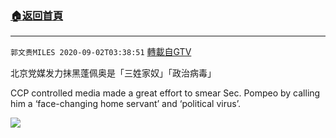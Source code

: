 ﻿###  [:house:返回首頁](https://github.com/ourhimalayas/txt)
---

`郭文贵MILES 2020-09-02T03:38:51` [轉載自GTV](https://gtv.org/web/#/UserInfo/5e596957357cc612d35a8044)

北京党媒发力抹黑蓬佩奥是「三姓家奴」「政治病毒」

CCP controlled media made a great effort to smear Sec. Pompeo by calling him a ‘face-changing home servant’ and ‘political virus’.

[![](https://filegroup.gtv.org/cdn-cgi/image/width=600/https://filegroup.gtv.org/group3/default/20200902/03/38/0/a35e24dcad0939d05da3d69b05dd816d)](https://filegroup.gtv.org/group3/default/20200902/03/38/0/589ef6c9c76c933b5b6dda693da833ea.MOV)